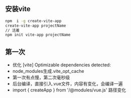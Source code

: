 ## 安装vite
```bash
npm  i -g create-vite-app
create-vite-app projectName
// 活着
npm init vite-app projectName
```

## 第一次
- 优化 [vite] Optimizable dependencies detected:
- node_modules生成.vite_opt_cache
- 第一次有点慢，第二次毫秒级
- 后台编译，直接引入.vue文件，内容有变化，会编译一遍
- import { createApp } from '/@modules/vue.js'  路径变化
